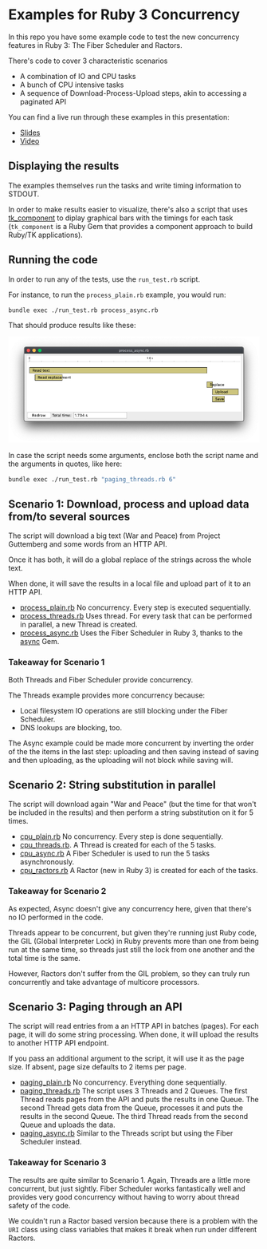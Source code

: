 # Examples for Ruby 3 Concurrency

In this repo you have some example code to test the new concurrency
features in Ruby 3: The Fiber Scheduler and Ractors.

There's code to cover 3 characteristic scenarios

- A combination of IO and CPU tasks
- A bunch of CPU intensive tasks
- A sequence of Download-Process-Upload steps, akin to accessing
  a paginated API

You can find a live run through these examples in this presentation:

- [Slides](https://speakerdeck.com/josep_egea/concurrencyinruby3-josepegea)
- [Video](https://vimeo.com/556879297)

## Displaying the results

The examples themselves run the tasks and write timing information to
STDOUT.

In order to make results easier to visualize, there's also a script
that uses [tk_component](https://github.com/josepegea/tk_component) to
diplay graphical bars with the timings for each task (`tk_component`
is a Ruby Gem that provides a component approach to build Ruby/TK
applications).

## Running the code

In order to run any of the tests, use the `run_test.rb` script.

For instance, to run the `process_plain.rb` example, you would run:

``` bash
bundle exec ./run_test.rb process_async.rb
```

That should produce results like these:

![Example output](./images/process_async.png)

In case the script needs some arguments, enclose both the script name
and the arguments in quotes, like here:

``` bash
bundle exec ./run_test.rb "paging_threads.rb 6"
```

## Scenario 1: Download, process and upload data from/to several sources

The script will download a big text (War and Peace) from Project
Guttemberg and some words from an HTTP API.

Once it has both, it will do a global replace of the strings across
the whole text.

When done, it will save the results in a local file and upload part of
it to an HTTP API.

- [process_plain.rb](./process_plain.rb) No concurrency. Every step is
  executed sequentially.
- [process_threads.rb](./process_threads.rb) Uses thread. For every
  task that can be performed in parallel, a new Thread is created.
- [process_async.rb](./process_async.rb) Uses the Fiber Scheduler in
  Ruby 3, thanks to the [async](https://github.com/socketry/async)
  Gem.

### Takeaway for Scenario 1

Both Threads and Fiber Scheduler provide concurrency.

The Threads example provides more concurrency because:

- Local filesystem IO operations are still blocking under the Fiber
  Scheduler.
- DNS lookups are blocking, too.

The Async example could be made more concurrent by inverting the order
of the the items in the last step: uploading and then saving instead
of saving and then uploading, as the uploading will not block while
saving will.

## Scenario 2: String substitution in parallel

The script will download again "War and Peace" (but the time for that
won't be included in the results) and then perform a string
substitution on it for 5 times.

- [cpu_plain.rb](./cpu_plain.rb) No concurrency. Every step is done sequentially.
- [cpu_threads.rb](./cpu_threads.rb). A Thread is created for each of
  the 5 tasks.
- [cpu_async.rb](./cpu_async.rb) A Fiber Scheduler is used to run the
  5 tasks asynchronously.
- [cpu_ractors.rb](./cpu_ractors.rb) A Ractor (new in Ruby 3) is
  created for each of the tasks.

### Takeaway for Scenario 2

As expected, Async doesn't give any concurrency here, given that
there's no IO performed in the code.

Threads appear to be concurrent, but given they're running just Ruby
code, the GIL (Global Interpreter Lock) in Ruby prevents more than one
from being run at the same time, so threads just still the lock from
one another and the total time is the same.

However, Ractors don't suffer from the GIL problem, so they can truly
run concurrently and take advantage of multicore processors.

## Scenario 3: Paging through an API

The script will read entries from a an HTTP API in batches (pages). For
each page, it will do some string processing. When done, it will
upload the results to another HTTP API endpoint.

If you pass an additional argument to the script, it will use it as
the page size. If absent, page size defaults to 2 items per page.

- [paging_plain.rb](./paging_plain.rb) No concurrency. Everything done
  sequentially.
- [paging_threads.rb](./paging_threads.rb) The script uses 3 Threads
  and 2 Queues. The first Thread reads pages from the API and puts the
  results in one Queue. The second Thread gets data from the Queue,
  processes it and puts the results in the second Queue. The third
  Thread reads from the second Queue and uploads the data.
- [paging_async.rb](./paging_async.rb) Similar to the Threads script
  but using the Fiber Scheduler instead.

### Takeaway for Scenario 3

The results are quite similar to Scenario 1. Again, Threads are a
little more concurrent, but just sightly. Fiber Scheduler works
fantastically well and provides very good concurrency without having
to worry about thread safety of the code.

We couldn't run a Ractor based version because there is a problem with
the `URI` class using class variables that makes it break when run
under different Ractors.
